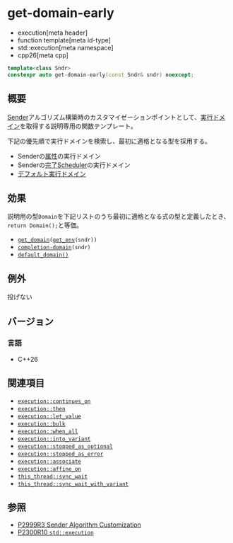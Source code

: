 # get-domain-early
* execution[meta header]
* function template[meta id-type]
* std::execution[meta namespace]
* cpp26[meta cpp]

```cpp
template<class Sndr>
constexpr auto get-domain-early(const Sndr& sndr) noexcept;
```

## 概要
[Sender](sender.md)アルゴリズム構築時のカスタマイゼーションポイントとして、[実行ドメイン](default_domain.md)を取得する説明専用の関数テンプレート。

下記の優先順で実行ドメインを検索し、最初に適格となる型を採用する。

- Senderの[属性](../queryable.md)の実行ドメイン
- Senderの[完了Scheduler](get_completion_scheduler.md)の実行ドメイン
- [デフォルト実行ドメイン](default_domain.md)


## 効果
説明用の型`Domain`を下記リストのうち最初に適格となる式の型と定義したとき、`return Domain();`と等価。

- [`get_domain`](get_domain.md)`(`[`get_env`](get_env.md)`(sndr))`
- [`completion-domain`](completion-domain.md)`(sndr)`
- [`default_domain()`](default_domain.md)


## 例外
投げない


## バージョン
### 言語
- C++26


## 関連項目
- [`execution::continues_on`](continues_on.md)
- [`execution::then`](then.md)
- [`execution::let_value`](let_value.md)
- [`execution::bulk`](bulk.md)
- [`execution::when_all`](when_all.md)
- [`execution::into_variant`](into_variant.md)
- [`execution::stopped_as_optional`](stopped_as_optional.md)
- [`execution::stopped_as_error`](stopped_as_error.md)
- [`execution::associate`](associate.md.nolink)
- [`execution::affine_on`](affine_on.md.nolink)
- [`this_thread::sync_wait`](../this_thread/sync_wait.md)
- [`this_thread::sync_wait_with_variant`](../this_thread/sync_wait_with_variant.md)


## 参照
- [P2999R3 Sender Algorithm Customization](https://www.open-std.org/jtc1/sc22/wg21/docs/papers/2023/p2999r3.html)
- [P2300R10 `std::execution`](https://www.open-std.org/jtc1/sc22/wg21/docs/papers/2024/p2300r10.html)
